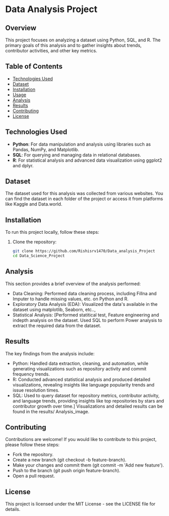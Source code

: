 # Data Analysis Project

## Overview

This project focuses on analyzing a dataset using Python, SQL, and R. The primary goals of this analysis and to gather insights about trends, contributor activities, and other key metrics.

## Table of Contents

- [Technologies Used](#technologies-used)
- [Dataset](#dataset)
- [Installation](#installation)
- [Usage](#usage)
- [Analysis](#analysis)
- [Results](#results)
- [Contributing](#contributing)
- [License](#license)

## Technologies Used

- **Python**: For data manipulation and analysis using libraries such as Pandas, NumPy, and Matplotlib.
- **SQL**: For querying and managing data in relational databases.
- **R**: For statistical analysis and advanced data visualization using ggplot2 and dplyr.

## Dataset

The dataset used for this analysis was collected from various websites. You can find the dataset in each folder of the project or access it from platforms like Kaggle and Data.world.

## Installation

To run this project locally, follow these steps:

1. Clone the repository:
   ```bash
   git clone https://github.com/Rishisrv1470/Data_analysis_Project
   cd Data_Science_Project

## Analysis
This section provides a brief overview of the analysis performed:

- Data Cleaning: Performed data cleaning process, including Fillna and Imputer to handle missing values, etc. on Python and R.
- Exploratory Data Analysis (EDA): Visualized the data's available in the dataset using matplotlib, Seaborn, etc..,
- Statistical Analysis: [Performed statitical test, Feature engineering and indepth analysis on the dataset. Used SQL to perform Power analysis to extract the required data from the dataset.

## Results
The key findings from the analysis include:

- Python: Handled data extraction, cleaning, and automation, while generating visualizations such as repository activity and commit frequency trends.
- R: Conducted advanced statistical analysis and produced detailed visualizations, revealing insights like language popularity trends and issue resolution times.
- SQL: Used to query dataset for repository metrics, contributor activity, and language trends, providing insights like top repositories by stars and contributor growth over time.]
Visualizations and detailed results can be found in the results/ Analysis_image.

## Contributing
Contributions are welcome! If you would like to contribute to this project, please follow these steps:

- Fork the repository.
- Create a new branch (git checkout -b feature-branch).
- Make your changes and commit them (git commit -m 'Add new feature').
- Push to the branch (git push origin feature-branch).
- Open a pull request.

## License
This project is licensed under the MIT License - see the LICENSE file for details.
